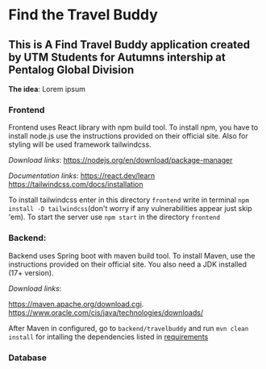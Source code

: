 # Find the Travel Buddy

## This is A Find Travel Buddy application created by UTM Students for Autumns intership at Pentalog Global Division

**The idea**: Lorem ipsum 

### Frontend
Frontend uses React library with npm build tool. To install npm, you have to install node.js use the instructions provided on their official site. Also for styling will be used framework tailwindcss.

*Download links*:
https://nodejs.org/en/download/package-manager

*Documentation links*:
https://react.dev/learn
https://tailwindcss.com/docs/installation

To install tailwindcss enter in this directory `frontend` write in terminal `npm install -D tailwindcss`(don't worry if any vulnerabilities appear just skip 'em).
To start the server use `npm start` in the directory `frontend`

### Backend:
Backend uses Spring boot with maven build tool. To install Maven, use the instructions provided on their official site. You also need a JDK installed (17+ version).

*Download links*: 

https://maven.apache.org/download.cgi.
https://www.oracle.com/cis/java/technologies/downloads/

After Maven in configured, go to `backend/travelbuddy` and run `mvn clean install` for intalling the dependencies listed in [requirements](/backend/travelbuddy/pom.xml)

### Database 



